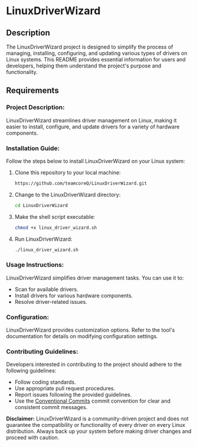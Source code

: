 
# LinuxDriverWizard 

## Description

The LinuxDriverWizard project is designed to simplify the process of managing, installing, configuring, and updating various types of drivers on Linux systems. This README provides essential information for users and developers, helping them understand the project's purpose and functionality.

## Requirements

### Project Description:

LinuxDriverWizard streamlines driver management on Linux, making it easier to install, configure, and update drivers for a variety of hardware components.

### Installation Guide:

Follow the steps below to install LinuxDriverWizard on your Linux system:

1. Clone this repository to your local machine:

   ```bash
   https://github.com/teamcoreQ/LinuxDriverWizard.git
   ```

2. Change to the LinuxDriverWizard directory:

   ```bash
   cd LinuxDriverWizard
   ```

3. Make the shell script executable:

   ```bash
   chmod +x linux_driver_wizard.sh
   ```

4. Run LinuxDriverWizard:

   ```bash
   ./linux_driver_wizard.sh
   ```

### Usage Instructions:

LinuxDriverWizard simplifies driver management tasks. You can use it to:

- Scan for available drivers.
- Install drivers for various hardware components.
- Resolve driver-related issues.

### Configuration:

LinuxDriverWizard provides customization options. Refer to the tool's documentation for details on modifying configuration settings.

### Contributing Guidelines:

Developers interested in contributing to the project should adhere to the following guidelines:

- Follow coding standards.
- Use appropriate pull request procedures.
- Report issues following the provided guidelines.
- Use the [Conventional Commits](https://www.conventionalcommits.org/en/v1.0.0/?fbclid=IwAR0Hw-zxq3oczs2rXbdFunm_PWp40eur4QluXT8Ohbe5v-bvp7hjRy_akTc) commit convention for clear and consistent commit messages.


**Disclaimer:** LinuxDriverWizard is a community-driven project and does not guarantee the compatibility or functionality of every driver on every Linux distribution. Always back up your system before making driver changes and proceed with caution.


